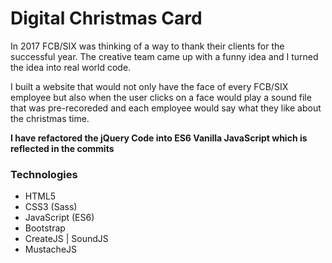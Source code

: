 # Digital Christmas Card
In 2017 FCB/SIX was thinking of a way to thank their clients for the successful year.
The creative team came up with a funny idea and I turned the idea into real world code.

I built a website that would not only have the face of every FCB/SIX employee but also when the user clicks on a face would play a sound file that was pre-recoreded and each employee would say what they like about the christmas time.

**I have refactored the jQuery Code into ES6 Vanilla JavaScript which is reflected in the commits**

### Technologies
* HTML5
* CSS3 (Sass)
* JavaScript (ES6)
* Bootstrap
* CreateJS | SoundJS
* MustacheJS
